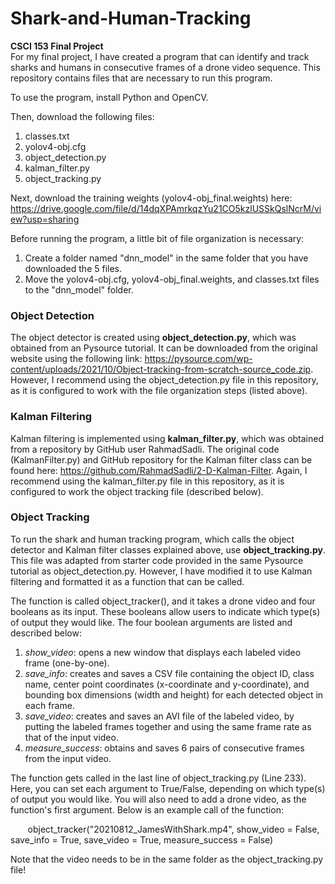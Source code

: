 # Shark-and-Human-Tracking
**CSCI 153 Final Project** <br>
For my final project, I have created a program that can identify and track sharks and humans in consecutive frames of a drone video sequence. This repository contains files that are necessary to run this program. <br>

To use the program, install Python and OpenCV. <br>

Then, download the following files:
1. classes.txt
2. yolov4-obj.cfg
3. object_detection.py
4. kalman_filter.py
5. object_tracking.py

Next, download the training weights (yolov4-obj_final.weights) here: https://drive.google.com/file/d/14dqXPAmrkqzYu21CO5kzlUSSkQslNcrM/view?usp=sharing

Before running the program, a little bit of file organization is necessary:
1. Create a folder named "dnn_model" in the same folder that you have downloaded the 5 files.
2. Move the yolov4-obj.cfg, yolov4-obj_final.weights, and classes.txt files to the "dnn_model" folder.

### Object Detection
The object detector is created using **object_detection.py**, which was obtained from an Pysource tutorial. It can be downloaded from the original website using the following link: https://pysource.com/wp-content/uploads/2021/10/Object-tracking-from-scratch-source_code.zip. However, I recommend using the object_detection.py file in this repository, as it is configured to work with the file organization steps (listed above).

### Kalman Filtering
Kalman filtering is implemented using **kalman_filter.py**, which was obtained from a repository by GitHub user RahmadSadli. The original code (KalmanFilter.py) and GitHub repository for the Kalman filter class can be found here: https://github.com/RahmadSadli/2-D-Kalman-Filter. Again, I recommend using the kalman_filter.py file in this repository, as it is configured to work the object tracking file (described below). 

### Object Tracking
To run the shark and human tracking program, which calls the object detector and Kalman filter classes explained above, use **object_tracking.py**. This file was adapted from starter code provided in the same Pysource tutorial as object_detection.py. However, I have modified it to use Kalman filtering and formatted it as a function that can be called.

The function is called object_tracker(), and it takes a drone video and four booleans as its input. These booleans allow users to indicate which type(s) of output they would like. The four boolean arguments are listed and described below:
1. *show_video*: opens a new window that displays each labeled video frame (one-by-one).
2. *save_info*: creates and saves a CSV file containing the object ID, class name, center point coordinates (x-coordinate and y-coordinate), and bounding box dimensions (width and height) for each detected object in each frame.
3. *save_video*: creates and saves an AVI file of the labeled video, by putting the labeled frames together and using the same frame rate as that of the input video.
4. *measure_success*: obtains and saves 6 pairs of consecutive frames from the input video.

The function gets called in the last line of object_tracking.py (Line 233). Here, you can set each argument to True/False, depending on which type(s) of output you would like. You will also need to add a drone video, as the function's first argument. Below is an example call of the function:

&nbsp;&nbsp;&nbsp;&nbsp;&nbsp;&nbsp; object_tracker("20210812_JamesWithShark.mp4", show_video = False, save_info = True, save_video = True, measure_success = False)

Note that the video needs to be in the same folder as the object_tracking.py file!

